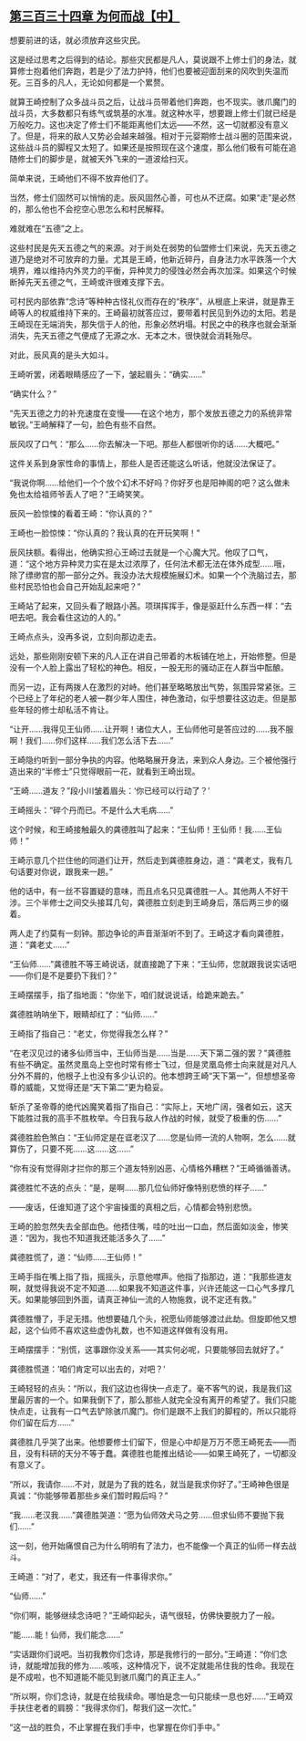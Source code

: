 ## [第三百三十四章 为何而战【中】](https://www.xxbiquge.com/11_11207/9188912.html)


  想要前进的话，就必须放弃这些灾民。

  这是经过思考之后得到的结论。那些灾民都是凡人，莫说跟不上修士们的身法，就算修士抱着他们奔跑，若是少了法力护持，他们也要被迎面刮来的风吹到失温而死。三百多的凡人，无论如何都是一个累赘。

  就算王崎控制了众多战斗员之后，让战斗员带着他们奔跑，也不现实。骇爪魔门的战斗员，大多数都只有练气或筑基的水准。就这种水平，想要跟上修士们就已经是万般吃力。这也决定了修士们不能距离他们太远——不然，这一切就都没有意义了。但是，将来的敌人又势必会越来越强。相对于元婴期修士战斗圈的范围来说，这些战斗员的脚程又太短了。如果还是按照现在这个速度，那么他们极有可能在追随修士们的脚步是，就被天外飞来的一道波给扫灭。

  简单来说，王崎他们不得不放弃他们了。

  当然，修士们固然可以悄悄的走。辰风固然心善，可也从不迂腐。如果“走”是必然的，那么他也不会挖空心思怎么和村民解释。

  难就难在“五德”之上。

  这些村民是先天五德之气的来源。对于尚处在弱势的仙盟修士们来说，先天五德之道乃是绝对不可放弃的力量。尤其是王崎，他新近碎丹，自身法力水平跌落一个大境界，难以维持内外灵力的平衡，异种灵力的侵蚀必然会再次加深。如果这个时候断掉先天五德之气，王崎或许很难支撑下去。

  可村民内部依靠“念诗”等种种古怪礼仪而存在的“秩序”，从根底上来讲，就是靠王崎等人的权威维持下来的。王崎最初就答应过，要带着村民见到外边的太阳。若是王崎现在无端消失，那失信于人的他，形象必然坍塌。村民之中的秩序也就会渐渐消失，先天五德之气便成了无源之水、无本之木，很快就会消耗殆尽。

  对此，辰风真的是头大如斗。

  王崎听罢，闭着眼睛感应了一下，皱起眉头：“确实……”

  “确实什么？”

  “先天五德之力的补充速度在变慢——在这个地方，那个发放五德之力的系统非常敏锐。”王崎解释了一句，脸色有些不自然。

  辰风叹了口气：“那么……你去解决一下吧。那些人都很听你的话……大概吧。”

  这件关系到身家性命的事情上，那些人是否还能这么听话，他就没法保证了。

  “我说你啊……给他们一个个放个幻术不好吗？你好歹也是阳神阁的吧？这么做未免也太给祖师爷丢人了吧？”王崎笑笑。

  辰风一脸惊悚的看着王崎：“你认真的？”

  王崎也一脸惊悚：“你认真的？我认真的在开玩笑啊！”

  辰风扶额。看得出，他确实担心王崎过去就是一个心魔大咒。他叹了口气，道：“这个地方异种灵力实在是太过浓厚了，任何法术都无法在体外成型……哦，除了缥缈宫的那一部分之外。我没办法大规模施展幻术。如果一个个洗脑过去，那些村民恐怕也会自己开始乱起来吧？”

  王崎站了起来，又回头看了眼路小茜。项琪挥挥手，像是驱赶什么东西一样：“去吧去吧。我会看住这边的人的。”

  王崎点点头，没再多说，立刻向那边走去。

  远处，那些刚刚安顿下来的凡人正在讲自己带着的木板铺在地上，开始修整。但是没有一个人脸上露出了轻松的神色。相反，一股无形的骚动正在人群当中酝酿。

  而另一边，正有两拨人在激烈的对峙。他们甚至略略放出气势，氛围异常紧张。三个已经上了年纪的老人被一群少年人围住，神色激动，似乎想要往这边走。但是那些年轻的修士却私活不肯让。

  “让开……我得见王仙师……让开啊！诸位大人，王仙师他可是答应过的……我不服啊！我们……你们这样……我们怎么活下去……”

  王崎隐约听到一部分争执的内容。他略略展开身法，来到众人身边。三个被他强行造出来的“半修士”只觉得眼前一花，就看到王崎出现。

  “王崎……道友？”段小川皱着眉头：‘你已经可以行动了？’

  王崎摇头：“碎个丹而已。不是什么大毛病……”

  这个时候，和王崎接触最久的龚德胜叫了起来：“王仙师！王仙师！我……王仙师！”

  王崎示意几个拦住他的同道们让开，然后走到龚德胜身边，道：“龚老丈，我有几句话要对你说，跟我来一趟。”

  他的话中，有一丝不容置疑的意味，而且点名只见龚德胜一人。其他两人不好干涉。三个半修士之间交头接耳几句，龚德胜立刻走到王崎身后，落后两三步的缀着。

  两人走了约莫有一刻钟。那边争论的声音渐渐听不到了。王崎这才看向龚德胜，道：“龚老丈……”

  “王仙师……”龚德胜不等王崎说话，就直接跪了下来：“王仙师，您就跟我说实话吧——你们是不是要扔下我们？”

  王崎摆摆手，指了指地面：“你坐下，咱们就说说话，给跪来跪去。”

  龚德胜呐呐坐下，眼睛却红了：“仙师……”

  王崎指了指自己：“老丈，你觉得我怎么样？”

  “在老汉见过的诸多仙师当中，王仙师当是……当是……天下第二强的罢？”龚德胜有些不确定。虽然灵凰岛上空也时常有修士飞过，但是灵凰岛修士向来就是对凡人分外不屑的，他根子上也没有多少认识的。他本想跨王崎“天下第一”，但想想圣帝尊的威能，又觉得还是“天下第二”更为稳妥。

  斩杀了圣帝尊的绝代凶魔笑着指了指自己：“实际上，天地广阔，强者如云，这天下能胜过我的高手不胜枚举。今日我与敌人作战的时候，就受了极重的伤……”

  龚德胜脸色煞白：“王仙师定是在诓老汉了……您是仙师一流的人物啊，怎么……就算伤了，只要不死……这……这……”

  “你有没有觉得刚才拦你的那三个道友特别凶恶、心情格外糟糕？”王崎循循善诱。

  龚德胜忙不迭的点头：“是，是啊……那几位仙师好像特别悲愤的样子……”

  ——废话，任谁知道了这个宇宙操蛋的真相之后，心情都会特别悲愤。

  王崎的脸忽然失去全部血色。他捂住嘴，哇的吐出一口血，然后面如淡金，惨笑道：“因为，我也不知道我还能活多久了……”

  龚德胜慌了，道：“仙师……王仙师！”

  王崎手指在嘴上指了指，摇摇头，示意他噤声。他指了指那边，道：“我那些道友啊，就觉得我说不定不知道……如果我不知道这件事，兴许还能这一口心气多撑几天。如果能够回到外面，请真正神仙一流的人物施救，说不定还有救。”

  龚德胜懵了，手足无措。他想要磕几个头，祝愿仙师能够渡过此劫。但旋即他又想起，这个仙师不喜欢这些虚伪礼数，也不知道这样做有没有用。

  王崎摆摆手：“别慌，这事跟你没关系——其实何必呢，只要能够回去就好了。”

  龚德胜慌道：‘咱们肯定可以出去的，对吧？’

  王崎轻轻的点头：“所以，我们这边也得快一点走了。毫不客气的说，我是我们这里最厉害的一个。如果我倒下了，那么那些人就完全没有离开的希望了。我们只能快点走，让我有一口气去铲除骇爪魔门。你们是跟不上我们的脚程的，所以只能将你们留在后方……”

  龚德胜几乎哭了出来。他想要修士们留下，但是心中却是万万不愿王崎死去——而且，没有科研的天分不等于蠢。龚德胜也能推出结论——如果王崎死了，一切都没有意义了。

  “所以，我请你……不对，就是为了我的姓名，就当是我求你好了。”王崎神色很是真诚：“你能够带着那些乡亲们暂时殿后吗？”

  “我……老汉我……”龚德胜哭道：“愿为仙师效犬马之劳……但求仙师不要抛下我们……”

  这一刻，他开始痛恨自己为什么明明有了法力，也不能像一个真正的仙师一样去战斗。

  王崎道：“对了，老丈，我还有一件事得求你。”

  “仙师……”

  “你们啊，能够继续念诗吧？”王崎仰起头，语气很轻，仿佛快要脱力了一般。

  “能……能！仙师，我们能念……”

  “实话跟你们说吧。当初我教你们念诗，那是我修行的一部分。”王崎道：“你们念诗，就能增加我的修为……咳咳，这种情况下，说不定就能吊住我的性命。我现在是不成啦，也不知道能不能见到骇爪魔门的真正主人。”

  “所以啊，你们念诗，就是在给我续命。哪怕是念一句只能续一息也好……”王崎双手扶住老者的肩膀：“我得求你们，帮我们这一次忙。”

  “这一战的胜负，不止掌握在我们手中，也掌握在你们手中。”
